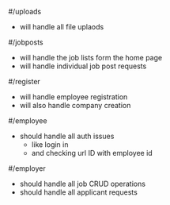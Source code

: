 #/uploads
* will handle all file uplaods

#/jobposts
* will handle the job lists form the home page
* will handle individual job post requests

#/register
* will handle employee registration
* will also handle company creation

#/employee
* should handle all auth issues
    * like login in
    * and checking url ID with employee id
    
#/employer
* should handle all job CRUD operations
* should handle all applicant requests